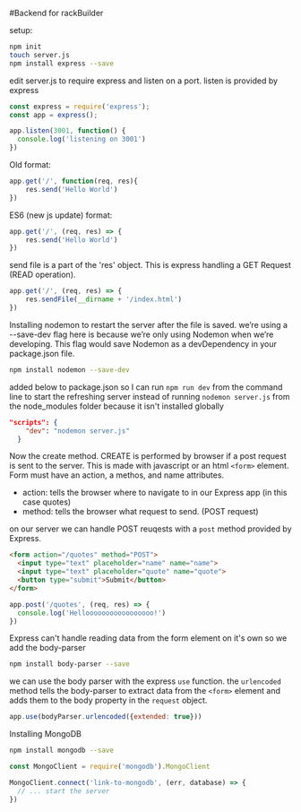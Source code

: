 #Backend for rackBuilder 





setup:
```bash
npm init
touch server.js
npm install express --save
```
edit server.js to require express and listen on a port. listen is provided by express
```javascript
const express = require('express');
const app = express();

app.listen(3001, function() {
  console.log('listening on 3001')
})
```


Old format:
```javascript
app.get('/', function(req, res){
	res.send('Hello World')
})

```


ES6 (new js update) format:
```javascript
app.get('/', (req, res) => {
	res.send('Hello World')
})
```

send file is a part of the 'res' object. This is express handling a GET Request (READ operation).
```javascript
app.get('/', (req, res) => {
	res.sendFile(__dirname + '/index.html')
})

```

Installing nodemon to restart the server after the file is saved. we’re using a --save-dev flag here is because we’re only using Nodemon when we’re developing. This flag would save Nodemon as a devDependency in your package.json file.
```bash
npm install nodemon --save-dev
```

added below to package.json so I can run `npm run dev` from the command line to start the refreshing server instead of running `nodemon server.js` from the node_modules folder because it isn't installed globally
```JSON
"scripts": {
    "dev": "nodemon server.js"
  }
```

Now the create method. CREATE is performed by browser if a post request is sent to the server. This is made with javascript or an html `<form>` element. Form must have an action, a methos, and name attributes.
- action: tells the browser where to navigate to in our Express app (in this case quotes)
- method: tells the browser what request to send. (POST request)

on our server we can handle POST reuqests with a `post` method provided by Express.


```html
<form action="/quotes" method="POST">
  <input type="text" placeholder="name" name="name">
  <input type="text" placeholder="quote" name="quote">
  <button type="submit">Submit</button>
</form>
```
```javascript
app.post('/quotes', (req, res) => {
  console.log('Hellooooooooooooooooo!')
})
```

Express can't handle reading data from the form element on it's own so we add the body-parser
```bash
npm install body-parser --save
```

we can use the body parser with the express `use` function. the `urlencoded` method tells the body-parser to extract data from the `<form>` element and adds them to the body property in the `request` object.
```javascript
app.use(bodyParser.urlencoded({extended: true}))
````

Installing MongoDB
```bash
npm install mongodb --save
```

```javascript
const MongoClient = require('mongodb').MongoClient

MongoClient.connect('link-to-mongodb', (err, database) => {
  // ... start the server
})
```



```javascript


```

